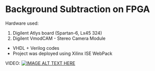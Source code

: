 Background Subtraction on FPGA
==============================

Hardware used:

1. Digilent Atlys board (Spartan-6, Lx45 324)
2. Digilent VmodCAM - Stereo Camera Module

* VHDL + Verilog codes
* Project was deployed using Xilinx ISE WebPack

VIDEO:
[![IMAGE ALT TEXT HERE](http://img.youtube.com/vi/eRzhTgve97k/0.jpg)](http://www.youtube.com/watch?v=eRzhTgve97k)